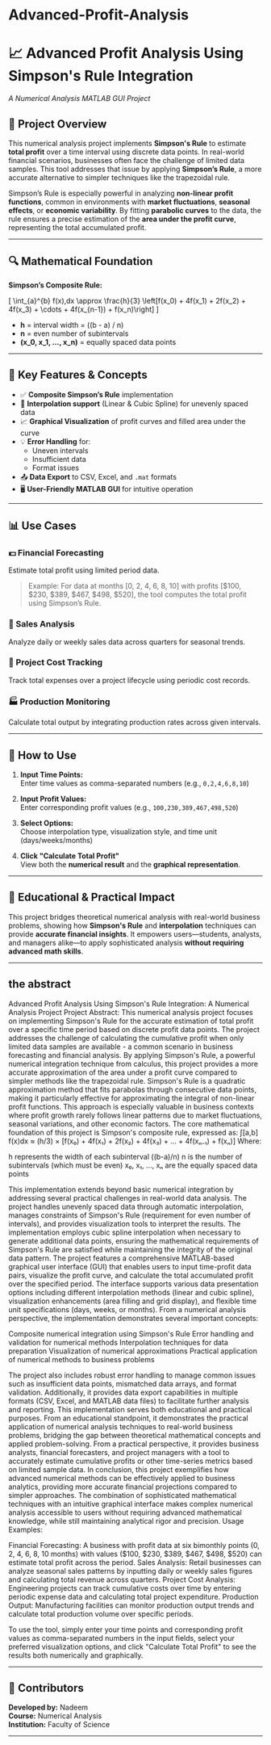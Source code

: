 # Advanced-Profit-Analysis

# 📈 Advanced Profit Analysis Using Simpson's Rule Integration  
*A Numerical Analysis MATLAB GUI Project*

## 📌 Project Overview

This numerical analysis project implements **Simpson's Rule** to estimate **total profit** over a time interval using discrete data points. In real-world financial scenarios, businesses often face the challenge of limited data samples. This tool addresses that issue by applying **Simpson’s Rule**, a more accurate alternative to simpler techniques like the trapezoidal rule.

Simpson’s Rule is especially powerful in analyzing **non-linear profit functions**, common in environments with **market fluctuations**, **seasonal effects**, or **economic variability**. By fitting **parabolic curves** to the data, the rule ensures a precise estimation of the **area under the profit curve**, representing the total accumulated profit.

---

## 🔍 Mathematical Foundation

**Simpson’s Composite Rule:**

\[
\int_{a}^{b} f(x)\,dx \approx \frac{h}{3} \left[f(x_0) + 4f(x_1) + 2f(x_2) + 4f(x_3) + \cdots + 4f(x_{n-1}) + f(x_n)\right]
\]

- **h** = interval width = \((b - a) / n\)  
- **n** = even number of subintervals  
- **\(x_0, x_1, ..., x_n\)** = equally spaced data points  

---

## 🧠 Key Features & Concepts

- ✅ **Composite Simpson’s Rule** implementation  
- 🔄 **Interpolation support** (Linear & Cubic Spline) for unevenly spaced data  
- 📈 **Graphical Visualization** of profit curves and filled area under the curve  
- 💡 **Error Handling** for:
  - Uneven intervals
  - Insufficient data
  - Format issues
- 📤 **Data Export** to CSV, Excel, and `.mat` formats  
- 🖥️ **User-Friendly MATLAB GUI** for intuitive operation

---

## 📊 Use Cases

### 💵 Financial Forecasting  
Estimate total profit using limited period data.  
> Example: For data at months [0, 2, 4, 6, 8, 10] with profits [$100, $230, $389, $467, $498, $520], the tool computes the total profit using Simpson’s Rule.

### 🛒 Sales Analysis  
Analyze daily or weekly sales data across quarters for seasonal trends.

### 🧮 Project Cost Tracking  
Track total expenses over a project lifecycle using periodic cost records.

### 🏭 Production Monitoring  
Calculate total output by integrating production rates across given intervals.

---

## 🧰 How to Use

1. **Input Time Points:**  
   Enter time values as comma-separated numbers (e.g., `0,2,4,6,8,10`)
   
2. **Input Profit Values:**  
   Enter corresponding profit values (e.g., `100,230,389,467,498,520`)
   
3. **Select Options:**  
   Choose interpolation type, visualization style, and time unit (days/weeks/months)

4. **Click "Calculate Total Profit"**  
   View both the **numerical result** and the **graphical representation**.

---

## 🎯 Educational & Practical Impact

This project bridges theoretical numerical analysis with real-world business problems, showing how **Simpson's Rule** and **interpolation** techniques can provide **accurate financial insights**. It empowers users—students, analysts, and managers alike—to apply sophisticated analysis **without requiring advanced math skills**.

---
## the abstract
Advanced Profit Analysis Using Simpson's Rule Integration: A Numerical Analysis Project
Project Abstract:
This numerical analysis project focuses on implementing Simpson's Rule for the accurate estimation of total profit over a specific time period based on discrete profit data points. The project addresses the challenge of calculating the cumulative profit when only limited data samples are available - a common scenario in business forecasting and financial analysis. By applying Simpson's Rule, a powerful numerical integration technique from calculus, this project provides a more accurate approximation of the area under a profit curve compared to simpler methods like the trapezoidal rule.
Simpson's Rule is a quadratic approximation method that fits parabolas through consecutive data points, making it particularly effective for approximating the integral of non-linear profit functions. This approach is especially valuable in business contexts where profit growth rarely follows linear patterns due to market fluctuations, seasonal variations, and other economic factors.
The core mathematical foundation of this project is Simpson's composite rule, expressed as:
∫[a,b] f(x)dx ≈ (h/3) × [f(x₀) + 4f(x₁) + 2f(x₂) + 4f(x₃) + ... + 4f(xₙ₋₁) + f(xₙ)]
Where:

h represents the width of each subinterval ((b-a)/n)
n is the number of subintervals (which must be even)
x₀, x₁, ..., xₙ are the equally spaced data points

This implementation extends beyond basic numerical integration by addressing several practical challenges in real-world data analysis. The project handles unevenly spaced data through automatic interpolation, manages constraints of Simpson's Rule (requirement for even number of intervals), and provides visualization tools to interpret the results. The implementation employs cubic spline interpolation when necessary to generate additional data points, ensuring the mathematical requirements of Simpson's Rule are satisfied while maintaining the integrity of the original data pattern.
The project features a comprehensive MATLAB-based graphical user interface (GUI) that enables users to input time-profit data pairs, visualize the profit curve, and calculate the total accumulated profit over the specified period. The interface supports various data presentation options including different interpolation methods (linear and cubic spline), visualization enhancements (area filling and grid display), and flexible time unit specifications (days, weeks, or months).
From a numerical analysis perspective, the implementation demonstrates several important concepts:

Composite numerical integration using Simpson's Rule
Error handling and validation for numerical methods
Interpolation techniques for data preparation
Visualization of numerical approximations
Practical application of numerical methods to business problems

The project also includes robust error handling to manage common issues such as insufficient data points, mismatched data arrays, and format validation. Additionally, it provides data export capabilities in multiple formats (CSV, Excel, and MATLAB data files) to facilitate further analysis and reporting.
This implementation serves both educational and practical purposes. From an educational standpoint, it demonstrates the practical application of numerical analysis techniques to real-world business problems, bridging the gap between theoretical mathematical concepts and applied problem-solving. From a practical perspective, it provides business analysts, financial forecasters, and project managers with a tool to accurately estimate cumulative profits or other time-series metrics based on limited sample data.
In conclusion, this project exemplifies how advanced numerical methods can be effectively applied to business analytics, providing more accurate financial projections compared to simpler approaches. The combination of sophisticated mathematical techniques with an intuitive graphical interface makes complex numerical analysis accessible to users without requiring advanced mathematical knowledge, while still maintaining analytical rigor and precision.
Usage Examples:

Financial Forecasting: A business with profit data at six bimonthly points (0, 2, 4, 6, 8, 10 months) with values ($100, $230, $389, $467, $498, $520) can estimate total profit across the period.
Sales Analysis: Retail businesses can analyze seasonal sales patterns by inputting daily or weekly sales figures and calculating total revenue across quarters.
Project Cost Analysis: Engineering projects can track cumulative costs over time by entering periodic expense data and calculating total project expenditure.
Production Output: Manufacturing facilities can monitor production output trends and calculate total production volume over specific periods.

To use the tool, simply enter your time points and corresponding profit values as comma-separated numbers in the input fields, select your preferred visualization options, and click "Calculate Total Profit" to see the results both numerically and graphically.

---

## 🤝 Contributors  
**Developed by:** Nadeem  
**Course:** Numerical Analysis  
**Institution:** Faculty of Science  

---

